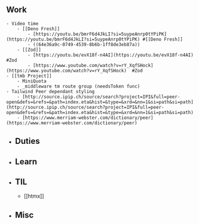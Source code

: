 ## Work
	- Video time
		- [[Deno Fresh]]
			- [https://youtu.be/bmrF6d4JkLI?si=5uypeAnrp0tYPiPK](https://youtu.be/bmrF6d4JkLI?si=5uypeAnrp0tYPiPK) #[[Deno Fresh]]
			- ((64e36a9c-0749-4539-8b6b-1ff8de3eb87a))
		- [[Zod]]
			- [https://youtu.be/evX18f-n4AI](https://youtu.be/evX18f-n4AI) #Zod
			- [https://www.youtube.com/watch?v=rY_XqfSHock](https://www.youtube.com/watch?v=rY_XqfSHock)  #Zod
	- [[tmb Project]]
		- MiniQuota
		- _middleware tm route group (needsToken func)
	- Tailwind Peer dependant styling
		- [http://source.ipip.ch/source/search?project=IPI&full=peer-open&defs=&refs=&path=index.eta&hist=&type=&xrd=&nn=1&si=path&si=path](http://source.ipip.ch/source/search?project=IPI&full=peer-open&defs=&refs=&path=index.eta&hist=&type=&xrd=&nn=1&si=path&si=path)
		- [https://www.merriam-webster.com/dictionary/peer](https://www.merriam-webster.com/dictionary/peer)
- ## Duties
- ## Learn
- ## TIL
	- [[htmx]]
- ## Misc